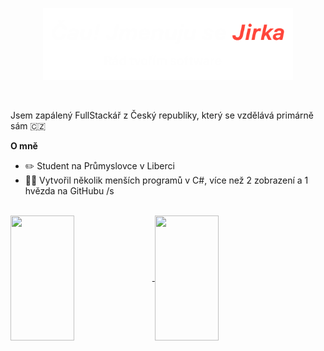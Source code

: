 <p align="center"><a href="https://h3xik.github.io"><img width="400px" alt="Čau! Jsem Jirka. Rád tvořím software :)" src="./images/ban.png" /></a></p>

<br />

Jsem zapálený FullStackář z Český republiky, který se vzdělává primárně sám 🇨🇿

**O mně**
- ✏️ Student na Průmyslovce v Liberci
- 💪🏻 Vytvořil několik menších programů v C#, více než 2 zobrazení a 1 hvězda na GitHubu /s

<br />

<!--
<a href="https://github.com/anuraghazra/github-readme-stats">
  <img height=190 width="49%" align="center" src="https://github-readme-stats.vercel.app/api?username=h3xik&theme=transparent&title_color=FF453a&text_color=FEFEFE" />
</a>
<a href="https://github.com/anuraghazra/convoychat">
  <img height=190 width="49%" align="center" src="https://github-readme-stats.vercel.app/api/top-langs?username=h3xik&layout=compact&langs_count=8&theme=transparent&title_color=FF453a&text_color=FEFEFE" />
</a>
-->

<a href="https://github.com/anuraghazra/github-readme-stats">
  <img height=200 width="45%" align="center" src="https://github-readme-stats.vercel.app/api?username=h3xik&theme=transparent&title_color=FF453a&text_color=FEFEFE" />
</a>
<a href="https://github.com/anuraghazra/convoychat">
  <img height=200 width="45%" align="center" src="https://github-readme-stats.vercel.app/api/top-langs?username=h3xik&layout=compact&langs_count=8&theme=transparent&title_color=FF453a&text_color=FEFEFE&card_width=320" />
</a>

<!--
**h3xik/h3xik** is a ✨ _special_ ✨ repository because its `README.md` (this file) appears on your GitHub profile.

Here are some ideas to get you started:

- 🔭 I’m currently working on ...
- 🌱 I’m currently learning ...
- 👯 I’m looking to collaborate on ...
- 🤔 I’m looking for help with ...
- 💬 Ask me about ...
- 📫 How to reach me: ...
- 😄 Pronouns: ...
- ⚡ Fun fact: ...
-->

